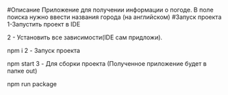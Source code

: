 #Описание
Приложение для получении информации о погоде. В поле поиска нужно ввести названия города (на английском)
#Запуск проекта
1-Запустить проект в IDE

2 - Установить все зависимости(IDE сам придложи).

npm i
2 - Запуск проекта

npm start
3 - Для сборки проекта (Полученное приложение будет в папке out)

npm run package
